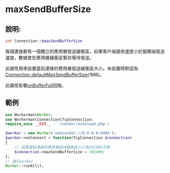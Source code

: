 # maxSendBufferSize
## 說明:
```php
int Connection::$maxSendBufferSize
```

每個連接都有一個獨立的應用層發送緩衝區，如果客戶端接收速度小於服務端發送速度，數據會在應用層緩衝區暫存等待發送。

此屬性用來設置當前連接的應用層發送緩衝區大小。未設置時默認為[Connection::defaultMaxSendBufferSize](default-max-send-buffer-size.md)(1MB)。

此屬性影響[onBufferFull](../worker/on-buffer-full.md)回撥。


## 範例

```php
use Workerman\Worker;
use Workerman\Connection\TcpConnection;
require_once __DIR__ . '/vendor/autoload.php';

$worker = new Worker('websocket://0.0.0.0:8484');
$worker->onConnect = function(TcpConnection $connection)
{
    // 設置當前連接的應用層發送緩衝區大小為102400字節
    $connection->maxSendBufferSize = 102400;
};
// 運行worker
Worker::runAll();
```
